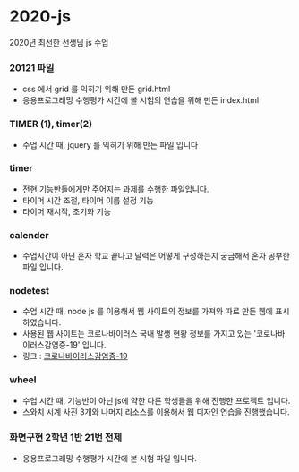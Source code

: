 # 2020-js
2020년 최선한 선생님 js 수업

### 20121 파일
- css 에서 grid 를 익히기 위해 만든 grid.html
- 응용프로그래밍 수행평가 시간에 볼 시험의 연습을 위해 만든 index.html

### TIMER (1), timer(2)
- 수업 시간 때, jquery 를 익히기 위해 만든 파일 입니다

### timer 
- 전현 기능반들에게만 주어지는 과제를 수행한 파일입니다.
- 타이머 시간 조절, 타이머 이름 설정 기능
- 타이머 재시작, 초기화 기능

### calender 
- 수업시간이 아닌 혼자 학교 끝나고 달력은 어떻게 구성하는지 궁금해서 혼자 공부한 파일 입니다.

### nodetest
- 수업 시간 때, node js 를 이용해서 웹 사이트의 정보를 가져와 따로 만든 웹에 표시하였습니다.
- 사용된 웹 사이트는 코로나바이러스 국내 발생 현황 정보를 가지고 있는 '코로나바이러스감염증-19' 입니다.
- 링크 : [코로나바이러스감염증-19](http://ncov.mohw.go.kr/bdBoardList_Real.do)

### wheel
- 수업 시간 때, 기능반이 아닌 js에 약한 다른 학생들을 위해 진행한 프로젝트 입니다.
- 스와치 시계 사진 3개와 나머지 리소스를 이용해서 웹 디자인 연습을 진행했습니다.

### 화면구현 2학년 1반 21번 전제
- 응용프로그래밍 수행평가 시간에 본 시험 파일 입니다.
